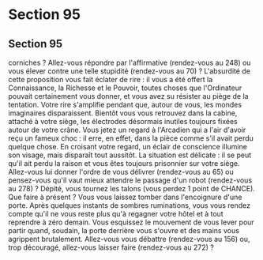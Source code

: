 # Section 95

## Section 95

corniches ? Allez-vous répondre par l'affirmative (rendez-vous au
248) ou vous élever contre une telle stupidité (rendez-vous au
70) ?
L'absurdité de cette proposition vous fait éclater de rire : il vous a
été offert la Connaissance, la Richesse et le Pouvoir, toutes
choses que l'Ordinateur pouvait certainement vous donner, et
vous avez su résister au piège de la tentation. Votre rire
s'amplifie pendant que, autour de vous, les mondes imaginaires
disparaissent. Bientôt vous vous retrouvez dans la cabine,
attaché à votre siège, les électrodes désormais inutiles toujours
fixées autour de votre crâne. Vous jetez un regard à l'Arcadien
qui a l'air d'avoir reçu un fameux choc : il erre, en effet, dans la
pièce comme s'il avait perdu quelque chose. En croisant votre
regard, un éclair de conscience illumine son visage, mais
disparaît tout aussitôt. La situation est délicate : il se peut qu'il
ait perdu la raison et vous êtes toujours prisonnier sur votre
siège. Allez-vous lui donner l'ordre de vous délivrer (rendez-vous
au 65) ou pensez-vous qu'il vaut mieux attendre le passage d'un
robot (rendez-vous au 278) ?
Dépité, vous tournez les talons (vous perdez 1 point de
CHANCE). Que faire à présent ? Vous vous laissez tomber dans
l'encoignure d'une porte. Après quelques instants de sombres
ruminations, vous vous rendez compte qu'il ne vous reste plus
qu'à regagner votre hôtel et à tout reprendre à zéro demain. Vous
esquissez le mouvement de vous lever pour partir quand,
soudain, la porte derrière vous s'ouvre et des mains vous
agrippent brutalement. Allez-vous vous débattre (rendez-vous au
156) ou, trop découragé, allez-vous laisser faire (rendez-vous au
272) ?